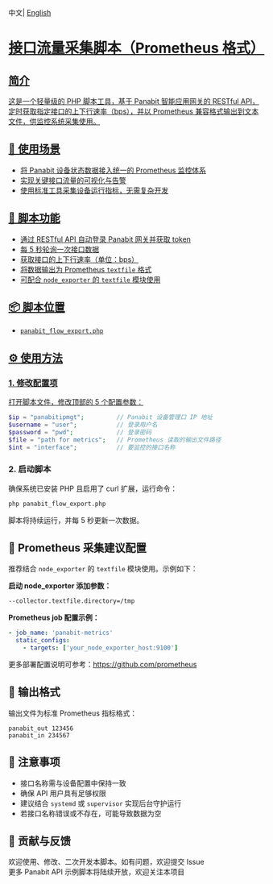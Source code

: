 <p>
中文<a/>| <a href="README.md"> English   
</p>

# 接口流量采集脚本（Prometheus 格式）

## 简介  
这是一个轻量级的 PHP 脚本工具，基于 Panabit 智能应用网关的 RESTful API，定时获取指定接口的上下行速率（bps），并以 Prometheus 兼容格式输出到文本文件，供监控系统采集使用。

## 🧰 使用场景  
- 将 Panabit 设备状态数据接入统一的 Prometheus 监控体系  
- 实现关键接口流量的可视化与告警  
- 使用标准工具采集设备运行指标，无需复杂开发

## 🔁 脚本功能  
- 通过 RESTful API 自动登录 Panabit 网关并获取 token  
- 每 5 秒轮询一次接口数据  
- 获取接口的上下行速率（单位：bps）  
- 将数据输出为 Prometheus `textfile` 格式  
- 可配合 `node_exporter` 的 `textfile` 模块使用

## 📦 脚本位置  
- `panabit_flow_export.php`

## ⚙ 使用方法

### 1. 修改配置项  
打开脚本文件，修改顶部的 5 个配置参数：

```php
$ip = "panabitipmgt";         // Panabit 设备管理口 IP 地址  
$username = "user";           // 登录用户名  
$password = "pwd";            // 登录密码  
$file = "path for metrics";   // Prometheus 读取的输出文件路径  
$int = "interface";           // 要监控的接口名称  
```

### 2. 启动脚本  
确保系统已安装 PHP 且启用了 curl 扩展，运行命令：

```bash
php panabit_flow_export.php
```

脚本将持续运行，并每 5 秒更新一次数据。

## 🔗 Prometheus 采集建议配置  

推荐结合 `node_exporter` 的 `textfile` 模块使用。示例如下：

**启动 node_exporter 添加参数：**
```bash
--collector.textfile.directory=/tmp
```

**Prometheus job 配置示例：**
```yaml
- job_name: 'panabit-metrics'
  static_configs:
    - targets: ['your_node_exporter_host:9100']
```

更多部署配置说明可参考：https://github.com/prometheus

## 📝 输出格式  
输出文件为标准 Prometheus 指标格式：

```
panabit_out 123456  
panabit_in 234567
```

## 🚧 注意事项  
- 接口名称需与设备配置中保持一致  
- 确保 API 用户具有足够权限  
- 建议结合 `systemd` 或 `supervisor` 实现后台守护运行  
- 若接口名称错误或不存在，可能导致数据为空

## 📣 贡献与反馈  
欢迎使用、修改、二次开发本脚本。如有问题，欢迎提交 Issue  
更多 Panabit API 示例脚本将陆续开放，欢迎关注本项目

